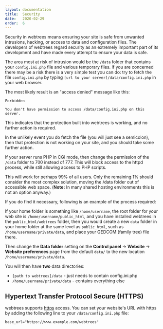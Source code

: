 ```yaml
---
layout: documentation
title:  Security
date:   2020-02-29
order:  6
---
```


Security in webtrees means ensuring your site is safe from unwanted intrusions, hacking, or access to data and configuration files. The developers of webtrees regard security as an extremely important part of its development and have made every attempt to ensure your data is safe.

The area most at risk of intrusion would be the `/data` folder that contains your `config.ini.php` file and various temporary files. If you are concerned there may be a risk there is a very simple test you can do: try to fetch the file `config.ini.php` by typing `[url to your server]/data/config.ini.php` in your web browser.

The most likely result is an "access denied" message like this:

```
Forbidden

You don't have permission to access /data/config.ini.php on this server.
```

This indicates that the protection built into webtrees is working, and no further action is required.

In the unlikely event you do fetch the file (you will just see a semicolon), then that protection is not working on your site, and you should take some further action.

If your server runs PHP in CGI mode, then change the permission of the `/data` folder to 700 instead of 777. This will block access to the httpd process, while still allowing access to PHP scripts.

This will work for perhaps 99&percnt; of all users. Only the remaining 1&percnt; should consider the most complex solution, moving the /data folder out of accessible web space. (**Note:** In many shared hosting environments this is not an option anyway.)

If you do find it necessary, following is an example of the process required:

If your home folder is something like `/home/username`, the root folder for your web site is `/home/username/public_html`, and you have installed webtrees in the `public_html/webtrees` folder, then you would create a new `data` folder in your home folder at the same level as `public_html`, such as `/home/username/private/data`, and place your GEDCOM (family tree) file there.

Then change the **Data folder** setting on the **Control panel** -> **Website** -> **Website preferences** page from the default `data/` to the new location `/home/username/private/data`.

You will then have **two** data directories:

- `[path to webtrees]/data` - just needs to contain config.ini.php
- `/home/username/private/data` - contains everything else

## Hypertext Transfer Protocol Secure (HTTPS)

webtrees supports [https](https://en.wikipedia.org/wiki/HTTP_Secure) access. You can set your website's URL with https by adding the following line to your `/data/config.ini.php` file:

```
base_url="https://www.example.com/webtrees"
```



